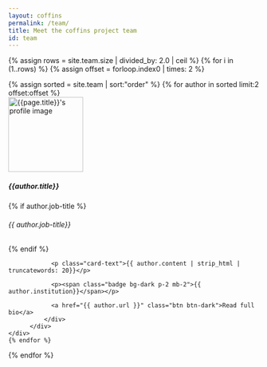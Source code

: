 ```yaml
---
layout: coffins
permalink: /team/
title: Meet the coffins project team
id: team
---
```


{% assign rows = site.team.size | divided_by: 2.0 | ceil %}
{% for i in (1..rows) %}
  {% assign offset = forloop.index0 | times: 2 %}
  <div class="row">
  {% assign sorted = site.team | sort:"order" %}
  {% for author in sorted limit:2 offset:offset %}
     <div class="col-md-6 mt-3">
          <div class="card h-100">
              <div class="card-body">
              <img class="align-self-center mr-3 rounded-circle float-end thumb-post" src="{{author.image}}"
                             alt="{{page.title}}'s profile image" height="150" width="150">
                <h5 class="card-title">{{author.title}} </h5>
                                    {% if author.job-title %}
                                    <h6 class="text-muted">{{ author.job-title}} </h6>
                                    {% endif %}

                <p class="card-text">{{ author.content | strip_html | truncatewords: 20}}</p>

                <p><span class="badge bg-dark p-2 mb-2">{{ author.institution}}</span></p>

                <a href="{{ author.url }}" class="btn btn-dark">Read full bio</a>
              </div>
          </div>
    </div>
    {% endfor %}
  </div>
{% endfor %}
